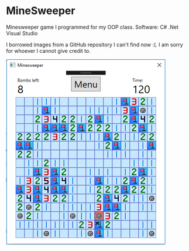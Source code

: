 # MineSweeper
Minesweeper game I programmed for my OOP class.
Software: C# .Net Visual Studio

I borrowed images from a GitHub repository I can't find now :(. I am sorry for whoever I cannot give credit to.

![Minesweeper](https://github.com/TheChouzanOne/MineSweeper/blob/master/MineSweeper.PNG "Minesweeper")
